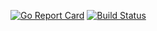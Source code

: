 [![Go Report Card](https://goreportcard.com/badge/github.com/zero-frost/backend)](https://goreportcard.com/report/github.com/zero-frost/backend)
[![Build Status](https://travis-ci.org/zero-frost/backend.svg?branch=master)](https://travis-ci.org/zero-frost/backend)
